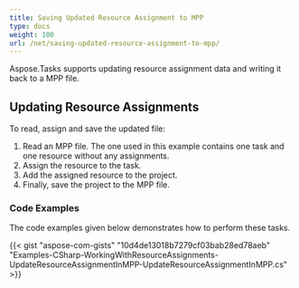 ```yaml
---
title: Saving Updated Resource Assignment to MPP
type: docs
weight: 100
url: /net/saving-updated-resource-assignment-to-mpp/
---
```


Aspose.Tasks supports updating resource assignment data and writing it back to a MPP file.

## **Updating Resource Assignments**
To read, assign and save the updated file:

1. Read an MPP file. The one used in this example contains one task and one resource without any assignments.
2. Assign the resource to the task.
3. Add the assigned resource to the project.
4. Finally, save the project to the MPP file.

### **Code Examples**
The code examples given below demonstrates how to perform these tasks.

{{< gist "aspose-com-gists" "10d4de13018b7279cf03bab28ed78aeb" "Examples-CSharp-WorkingWithResourceAssignments-UpdateResourceAssignmentInMPP-UpdateResourceAssignmentInMPP.cs" >}}
